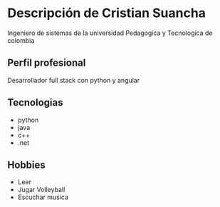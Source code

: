 # Descripción de Cristian Suancha

Ingeniero de sistemas de la universidad Pedagogica y Tecnologica de colombia

## Perfil profesional
Desarrollador full stack con python y angular

## Tecnologias
- python
- java
- c++
- .net

## Hobbies
- Leer
- Jugar Volleyball
- Escuchar musica

